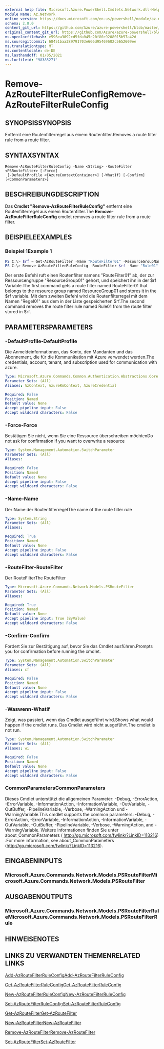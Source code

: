 ```yaml
---
external help file: Microsoft.Azure.PowerShell.Cmdlets.Network.dll-Help.xml
Module Name: Az.Network
online version: https://docs.microsoft.com/en-us/powershell/module/az.network/remove-azroutefilterruleconfig
schema: 2.0.0
content_git_url: https://github.com/Azure/azure-powershell/blob/master/src/Network/Network/help/Remove-AzRouteFilterRuleConfig.md
original_content_git_url: https://github.com/Azure/azure-powershell/blob/master/src/Network/Network/help/Remove-AzRouteFilterRuleConfig.md
ms.openlocfilehash: e596ea3092cd5fda045c20f80c9208015b57a42d
ms.sourcegitcommit: 68451baa389791703e666d95469602c5652609ee
ms.translationtype: MT
ms.contentlocale: de-DE
ms.lasthandoff: 01/05/2021
ms.locfileid: "98385271"
---
```

# <span data-ttu-id="3a001-101">Remove-AzRouteFilterRuleConfig</span><span class="sxs-lookup"><span data-stu-id="3a001-101">Remove-AzRouteFilterRuleConfig</span></span>

## <span data-ttu-id="3a001-102">SYNOPSIS</span><span class="sxs-lookup"><span data-stu-id="3a001-102">SYNOPSIS</span></span>
<span data-ttu-id="3a001-103">Entfernt eine Routenfilterregel aus einem Routenfilter.</span><span class="sxs-lookup"><span data-stu-id="3a001-103">Removes a route filter rule from a route filter.</span></span>

## <span data-ttu-id="3a001-104">SYNTAX</span><span class="sxs-lookup"><span data-stu-id="3a001-104">SYNTAX</span></span>

```
Remove-AzRouteFilterRuleConfig -Name <String> -RouteFilter <PSRouteFilter> [-Force]
 [-DefaultProfile <IAzureContextContainer>] [-WhatIf] [-Confirm] [<CommonParameters>]
```

## <span data-ttu-id="3a001-105">BESCHREIBUNG</span><span class="sxs-lookup"><span data-stu-id="3a001-105">DESCRIPTION</span></span>
<span data-ttu-id="3a001-106">Das **Cmdlet "Remove-AzRouteFilterRuleConfig"** entfernt eine Routenfilterregel aus einem Routenfilter.</span><span class="sxs-lookup"><span data-stu-id="3a001-106">The **Remove-AzRouteFilterRuleConfig** cmdlet removes a route filter rule from a route filter.</span></span>

## <span data-ttu-id="3a001-107">BEISPIELE</span><span class="sxs-lookup"><span data-stu-id="3a001-107">EXAMPLES</span></span>

### <span data-ttu-id="3a001-108">Beispiel 1</span><span class="sxs-lookup"><span data-stu-id="3a001-108">Example 1</span></span>
```powershell
PS C:\> $rf = Get-AzRouteFilter -Name "RouteFilter01" -ResourceGroupName "ResourceGroup01"
PS C:\> Remove-AzRouteFilterRuleConfig -RouteFilter $rf -Name "Rule01"
```

<span data-ttu-id="3a001-109">Der erste Befehl ruft einen Routenfilter namens "RouteFilter01" ab, der zur Ressourcengruppe "ResourceGroup01" gehört, und speichert ihn in der $rf Variable.</span><span class="sxs-lookup"><span data-stu-id="3a001-109">The first command gets a route filter named RouteFilter01 that belongs to the resource group named ResourceGroup01 and stores it in the $rf variable.</span></span>
<span data-ttu-id="3a001-110">Mit dem zweiten Befehl wird die Routenfilterregel mit dem Namen "Regel01" aus dem in der Liste gespeicherten $rf.</span><span class="sxs-lookup"><span data-stu-id="3a001-110">The second command removes the route filter rule named Rule01 from the route filter stored in $rf.</span></span>

## <span data-ttu-id="3a001-111">PARAMETERS</span><span class="sxs-lookup"><span data-stu-id="3a001-111">PARAMETERS</span></span>

### <span data-ttu-id="3a001-112">-DefaultProfile</span><span class="sxs-lookup"><span data-stu-id="3a001-112">-DefaultProfile</span></span>
<span data-ttu-id="3a001-113">Die Anmeldeinformationen, das Konto, den Mandanten und das Abonnement, die für die Kommunikation mit Azure verwendet werden.</span><span class="sxs-lookup"><span data-stu-id="3a001-113">The credentials, account, tenant, and subscription used for communication with azure.</span></span>

```yaml
Type: Microsoft.Azure.Commands.Common.Authentication.Abstractions.Core.IAzureContextContainer
Parameter Sets: (All)
Aliases: AzContext, AzureRmContext, AzureCredential

Required: False
Position: Named
Default value: None
Accept pipeline input: False
Accept wildcard characters: False
```

### <span data-ttu-id="3a001-114">-Force</span><span class="sxs-lookup"><span data-stu-id="3a001-114">-Force</span></span>
<span data-ttu-id="3a001-115">Bestätigen Sie nicht, wenn Sie eine Ressource überschreiben möchten</span><span class="sxs-lookup"><span data-stu-id="3a001-115">Do not ask for confirmation if you want to overwrite a resource</span></span>

```yaml
Type: System.Management.Automation.SwitchParameter
Parameter Sets: (All)
Aliases:

Required: False
Position: Named
Default value: None
Accept pipeline input: False
Accept wildcard characters: False
```

### <span data-ttu-id="3a001-116">-Name</span><span class="sxs-lookup"><span data-stu-id="3a001-116">-Name</span></span>
<span data-ttu-id="3a001-117">Der Name der Routenfilterregel</span><span class="sxs-lookup"><span data-stu-id="3a001-117">The name of the route filter rule</span></span>

```yaml
Type: System.String
Parameter Sets: (All)
Aliases:

Required: True
Position: Named
Default value: None
Accept pipeline input: False
Accept wildcard characters: False
```

### <span data-ttu-id="3a001-118">-RouteFilter</span><span class="sxs-lookup"><span data-stu-id="3a001-118">-RouteFilter</span></span>
<span data-ttu-id="3a001-119">Der RouteFilter</span><span class="sxs-lookup"><span data-stu-id="3a001-119">The RouteFilter</span></span>

```yaml
Type: Microsoft.Azure.Commands.Network.Models.PSRouteFilter
Parameter Sets: (All)
Aliases:

Required: True
Position: Named
Default value: None
Accept pipeline input: True (ByValue)
Accept wildcard characters: False
```

### <span data-ttu-id="3a001-120">-Confirm</span><span class="sxs-lookup"><span data-stu-id="3a001-120">-Confirm</span></span>
<span data-ttu-id="3a001-121">Fordert Sie zur Bestätigung auf, bevor Sie das Cmdlet ausführen.</span><span class="sxs-lookup"><span data-stu-id="3a001-121">Prompts you for confirmation before running the cmdlet.</span></span>

```yaml
Type: System.Management.Automation.SwitchParameter
Parameter Sets: (All)
Aliases: cf

Required: False
Position: Named
Default value: None
Accept pipeline input: False
Accept wildcard characters: False
```

### <span data-ttu-id="3a001-122">-Waswenn</span><span class="sxs-lookup"><span data-stu-id="3a001-122">-WhatIf</span></span>
<span data-ttu-id="3a001-123">Zeigt, was passiert, wenn das Cmdlet ausgeführt wird.</span><span class="sxs-lookup"><span data-stu-id="3a001-123">Shows what would happen if the cmdlet runs.</span></span> <span data-ttu-id="3a001-124">Das Cmdlet wird nicht ausgeführt.</span><span class="sxs-lookup"><span data-stu-id="3a001-124">The cmdlet is not run.</span></span>

```yaml
Type: System.Management.Automation.SwitchParameter
Parameter Sets: (All)
Aliases: wi

Required: False
Position: Named
Default value: None
Accept pipeline input: False
Accept wildcard characters: False
```

### <span data-ttu-id="3a001-125">CommonParameters</span><span class="sxs-lookup"><span data-stu-id="3a001-125">CommonParameters</span></span>
<span data-ttu-id="3a001-126">Dieses Cmdlet unterstützt die allgemeinen Parameter: -Debug, -ErrorAction, -ErrorVariable, -InformationAction, -InformationVariable, -OutVariable, -OutBuffer, -PipelineVariable, -Verbose, -WarningAction und -WarningVariable.</span><span class="sxs-lookup"><span data-stu-id="3a001-126">This cmdlet supports the common parameters: -Debug, -ErrorAction, -ErrorVariable, -InformationAction, -InformationVariable, -OutVariable, -OutBuffer, -PipelineVariable, -Verbose, -WarningAction, and -WarningVariable.</span></span> <span data-ttu-id="3a001-127">Weitere Informationen finden Sie unter about_CommonParameters ( http://go.microsoft.com/fwlink/?LinkID=113216) .</span><span class="sxs-lookup"><span data-stu-id="3a001-127">For more information, see about_CommonParameters (http://go.microsoft.com/fwlink/?LinkID=113216).</span></span>

## <span data-ttu-id="3a001-128">EINGABEN</span><span class="sxs-lookup"><span data-stu-id="3a001-128">INPUTS</span></span>

### <span data-ttu-id="3a001-129">Microsoft.Azure.Commands.Network.Models.PSRouteFilter</span><span class="sxs-lookup"><span data-stu-id="3a001-129">Microsoft.Azure.Commands.Network.Models.PSRouteFilter</span></span>

## <span data-ttu-id="3a001-130">AUSGABEN</span><span class="sxs-lookup"><span data-stu-id="3a001-130">OUTPUTS</span></span>

### <span data-ttu-id="3a001-131">Microsoft.Azure.Commands.Network.Models.PSRouteFilterRule</span><span class="sxs-lookup"><span data-stu-id="3a001-131">Microsoft.Azure.Commands.Network.Models.PSRouteFilterRule</span></span>

## <span data-ttu-id="3a001-132">HINWEISE</span><span class="sxs-lookup"><span data-stu-id="3a001-132">NOTES</span></span>

## <span data-ttu-id="3a001-133">LINKS ZU VERWANDTEN THEMEN</span><span class="sxs-lookup"><span data-stu-id="3a001-133">RELATED LINKS</span></span>

[<span data-ttu-id="3a001-134">Add-AzRouteFilterRuleConfig</span><span class="sxs-lookup"><span data-stu-id="3a001-134">Add-AzRouteFilterRuleConfig</span></span>](./Add-AzRouteFilterRuleConfig.md)

[<span data-ttu-id="3a001-135">Get-AzRouteFilterRuleConfig</span><span class="sxs-lookup"><span data-stu-id="3a001-135">Get-AzRouteFilterRuleConfig</span></span>](./Get-AzRouteFilterRuleConfig.md)

[<span data-ttu-id="3a001-136">New-AzRouteFilterRuleConfig</span><span class="sxs-lookup"><span data-stu-id="3a001-136">New-AzRouteFilterRuleConfig</span></span>](./New-AzRouteFilterRuleConfig.md)

[<span data-ttu-id="3a001-137">Set-AzRouteFilterRuleConfig</span><span class="sxs-lookup"><span data-stu-id="3a001-137">Set-AzRouteFilterRuleConfig</span></span>](./Set-AzRouteFilterRuleConfig.md)

[<span data-ttu-id="3a001-138">Get-AzRouteFilter</span><span class="sxs-lookup"><span data-stu-id="3a001-138">Get-AzRouteFilter</span></span>](./Get-AzRouteFilter.md)

[<span data-ttu-id="3a001-139">New-AzRouteFilter</span><span class="sxs-lookup"><span data-stu-id="3a001-139">New-AzRouteFilter</span></span>](./New-AzRouteFilter.md)

[<span data-ttu-id="3a001-140">Remove-AzRouteFilter</span><span class="sxs-lookup"><span data-stu-id="3a001-140">Remove-AzRouteFilter</span></span>](./Remove-AzRouteFilter.md)

[<span data-ttu-id="3a001-141">Set-AzRouteFilter</span><span class="sxs-lookup"><span data-stu-id="3a001-141">Set-AzRouteFilter</span></span>](./Set-AzRouteFilter.md)
